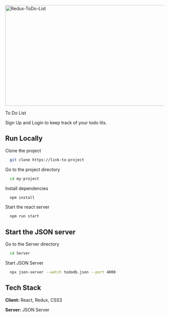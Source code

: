 <img src="https://socialify.git.ci/Dlozlami/Redux-ToDo-List/image?language=1&owner=1&name=1&stargazers=1&theme=Light" alt="Redux-ToDo-List" width="640" height="320" />


To Do List

Sign Up and Login to keep track of your todo lits.


## Run Locally

Clone the project

```bash
  git clone https://link-to-project
```

Go to the project directory

```bash
  cd my-project
```

Install dependencies

```bash
  npm install
```

Start the react server

```bash
  npm run start
```

## Start the JSON server

Go to the Server directory

```bash
  cd Server
```
Start JSON Server
```bash
  npx json-server --watch tododb.json --port 4000  
```
## Tech Stack

**Client:** React, Redux, CSS3

**Server:** JSON Server

